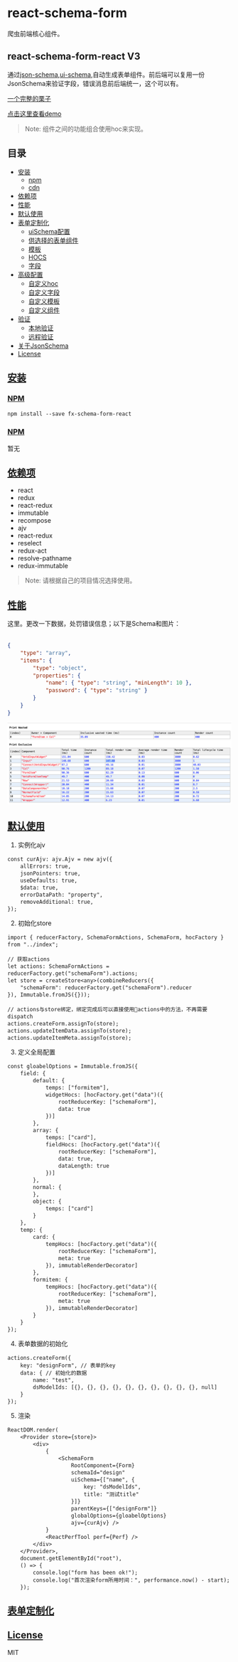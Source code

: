 # react-schema-form

爬虫前端核心组件。

## react-schema-form-react V3

通过[json-schema](http://jsonschema.net/),[ui-schema](#custoization-ui-schema),自动生成表单组件。前后端可以复用一份JsonSchema来验证字段，错误消息前后端统一，这个可以有。

[一个完整的栗子](https://nick121212.github.io/fx-schema-form-react-demo/dist/index.html#/panel/create)

[点击这里查看demo](https://nick121212.github.io/fx-schema-form/packages/fx-schema-form-react/out/index.html)

> Note: 组件之间的功能组合使用hoc来实现。

## 目录

- [安装](#installation)
  - [npm](#installation-npm)
  - [cdn](#installation-cdn)
- [依赖项](#dependencies)
- [性能](#performance)
- [默认使用](#usage)
- [表单定制化](#custoization)
  - [uiSchema配置](#custoization-ui-schema)
  - [供选择的表单组件](#custoization-widget)
  - [模板](#custoization-temps)
  - [HOCS](#custoization-hocs)
  - [字段](#custoization-fields)
- [高级配置](#advanced-customization)
  - [自定义hoc](#advanced-customization-hoc)
  - [自定义字段](#advanced-customization-field)
  - [自定义模板](#advanced-customization-temp)
  - [自定义组件](#advanced-customization-widget)
- [验证](#validation)
  - [本地验证](validation-local)
  - [远程验证](validation-remote)
- [关于JsonSchema](#about-json-schema)
- [License](#license)

## [安装](installation)

### [NPM](installation-npm)

``` nodejs
npm install --save fx-schema-form-react
```

### [NPM](installation-cnd)

暂无

## [依赖项](dependencies)

- react
- redux
- react-redux
- immutable
- recompose
- ajv
- react-redux
- reselect
- redux-act
- resolve-pathname
- redux-immutable

> Note: 请根据自己的项目情况选择使用。

## [性能](##performance)

这里。更改一下数据，处罚错误信息；以下是Schema和图片：

``` json

{
    "type": "array",
    "items": {
        "type": "object",
        "properties": {
            "name": { "type": "string", "minLength": 10 },
            "password": { "type": "string" }
        }
    }
}

```

![200个表单，使用同一个redux的数据](./images/200-1.png)

## [默认使用](usage)

1. 实例化ajv

``` tsx
const curAjv: ajv.Ajv = new ajv({
    allErrors: true,
    jsonPointers: true,
    useDefaults: true,
    $data: true,
    errorDataPath: "property",
    removeAdditional: true,
});
```

2. 初始化store

``` tsx
import { reducerFactory, SchemaFormActions, SchemaForm, hocFactory } from "../index";

// 获取actions
let actions: SchemaFormActions = reducerFactory.get("schemaForm").actions;
let store = createStore<any>(combineReducers({
    "schemaForm": reducerFactory.get("schemaForm").reducer
}), Immutable.fromJS({}));

// actions与store绑定，绑定完成后可以直接使用actions中的方法，不再需要dispatch
actions.createForm.assignTo(store);
actions.updateItemData.assignTo(store);
actions.updateItemMeta.assignTo(store);
```

3. 定义全局配置

``` tsx
const gloabelOptions = Immutable.fromJS({
    field: {
        default: {
            temps: ["formitem"],
            widgetHocs: [hocFactory.get("data")({
                rootReducerKey: ["schemaForm"],
                data: true
            })]
        },
        array: {
            temps: ["card"],
            fieldHocs: [hocFactory.get("data")({
                rootReducerKey: ["schemaForm"],
                data: true,
                dataLength: true
            })]
        },
        normal: {
        },
        object: {
            temps: ["card"]
        }
    },
    temp: {
        card: {
            tempHocs: [hocFactory.get("data")({
                rootReducerKey: ["schemaForm"],
                meta: true
            }), immutableRenderDecorator]
        },
        formitem: {
            tempHocs: [hocFactory.get("data")({
                rootReducerKey: ["schemaForm"],
                meta: true
            }), immutableRenderDecorator]
        }
    }
});
```

4. 表单数据的初始化

``` tsx
actions.createForm({
    key: "designForm", // 表单的key
    data: { // 初始化的数据
        name: "test",
        dsModelIds: [{}, {}, {}, {}, {}, {}, {}, {}, {}, {}, null]
    }
});
```

5. 渲染

``` tsx
ReactDOM.render(
    <Provider store={store}>
        <div>
            {
                <SchemaForm
                    RootComponent={Form}
                    schemaId="design"
                    uiSchema={["name", {
                        key: "dsModelIds",
                        title: "测试title"
                    }]}
                    parentKeys={["designForm"]}
                    globalOptions={gloabelOptions}
                    ajv={curAjv} />
            }
            <ReactPerfTool perf={Perf} />
        </div>
    </Provider>,
    document.getElementById("root"),
    () => {
        console.log("form has been ok!");
        console.log("首次渲染form所用时间：", performance.now() - start);
    });
```

## [表单定制化](##custoization)

## [License](license)

MIT